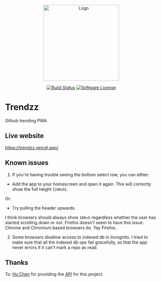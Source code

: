 <p align="center">
  <img src="https://github.com/omarryhan/trendzz/raw/master/public/logo_circular/512w/logo_circular.png" alt="Logo" title="Trendzz" height="250" width="250"/>
  <p align="center">
    <a href="https://github.com/omarryhan/trendzz/actions?query=workflow%3ACI"><img alt="Build Status" src="https://github.com/omarryhan/trendzz/workflows/CI/badge.svg"></a>
    <a href="https://github.com/omarryhan/trendzz"><img alt="Software License" src="https://img.shields.io/badge/license-MIT-brightgreen.svg?style=flat-square"></a>
  </p>
</p>

# Trendzz

Github trending PWA

## Live website

https://trendzz.vercel.app/

## Known issues

1. If you're having trouble seeing the bottom select row, you can either:

- Add the app to your homescreen and open it again. This will correctly show the full height (`100vh`).

Or:

- Try pulling the header upwards.

I think browsers should always show `100vh` regardless whether the user has started scrolling down or not.
Firefox doesn't seem to have this issue. Chrome and Chromium based browsers do. Yay Firefox.

2. Some browsers disallow access to indexed db in Incognito. I tried to make sure that all the indexed db ops fail gracefully, so that the app never errors if it can't mark a repo as read.

## Thanks

To: [Hu Chen](https://github.com/huchenme) for providing the [API](https://github.com/huchenme/github-trending-api) for this project.

